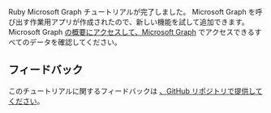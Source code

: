 <!-- markdownlint-disable MD002 MD041 -->

Ruby Microsoft Graph チュートリアルが完了しました。 Microsoft Graph を呼び出す作業用アプリが作成されたので、新しい機能を試して追加できます。 Microsoft Graph [の概要にアクセスして、Microsoft Graph](/graph/overview) でアクセスできるすべてのデータを確認してください。

## <a name="feedback"></a>フィードバック

このチュートリアルに関するフィードバックは [、GitHub リポジトリで提供してください](https://github.com/microsoftgraph/msgraph-training-rubyrailsapp)。
